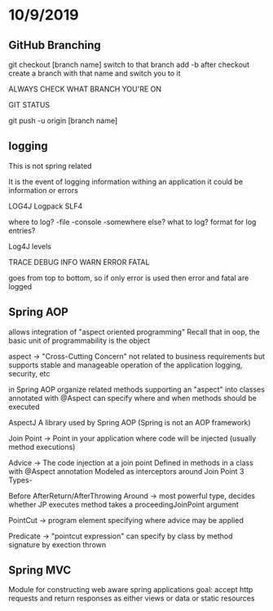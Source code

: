# 10/9/2019

## GitHub Branching

git checkout [branch name]
    switch to that branch
add -b after checkout
    create a branch with that name and switch you to it

ALWAYS CHECK WHAT BRANCH YOU'RE ON

GIT STATUS

git push -u origin [branch name]

## logging

This is not spring related

It is the event of logging information withing an application
it could be information or errors

LOG4J
Logpack
SLF4

where to log?
-file
-console
-somewhere else?
what to log?
format for log entries?

Log4J levels

TRACE
DEBUG
INFO
WARN
ERROR
FATAL

goes from top to bottom, so if only error is used then error and fatal are logged

## Spring AOP

allows integration of "aspect oriented programming"
Recall that in oop, the basic unit of programmability is the object

aspect -> "Cross-Cutting Concern"
not related to business requirements but supports stable and
manageable operation of the application
logging, security, etc

in Spring AOP
organize related methods supporting an "aspect" into classes annotated with @Aspect
can specify where and when methods should be executed

AspectJ
A library used by Spring AOP (Spring is not an AOP framework)

Join Point ->
Point in your application where code will be injected (usually method executions)

Advice ->
The code injection at a join point
Defined in methods in a class with @Aspect annotation
Modeled as interceptors around Join Point
3 Types-

Before
AfterReturn/AfterThrowing
Around -> most powerful type, decides whether JP executes
method takes a proceedingJoinPoint argument

PointCut ->
program element specifying where advice may be applied

Predicate -> "pointcut expression"
can specify by class
by method signature
by exection thrown

## Spring MVC

Module for constructing web aware spring applications
goal: accept http requests and return responses as either views or data or static resources
